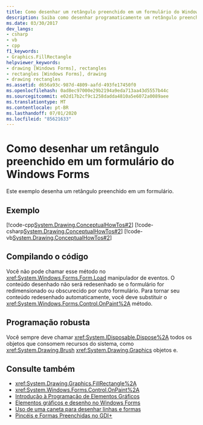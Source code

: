 ```yaml
---
title: Como desenhar um retângulo preenchido em um formulário do Windows Forms
description: Saiba como desenhar programaticamente um retângulo preenchido em um formulário do Windows. Além disso, saiba como compilar seu código.
ms.date: 03/30/2017
dev_langs:
- csharp
- vb
- cpp
f1_keywords:
- Graphics.FillRectangle
helpviewer_keywords:
- drawing [Windows Forms], rectangles
- rectangles [Windows Forms], drawing
- drawing rectangles
ms.assetid: d656a93c-987d-4809-aafd-493fe17450f0
ms.openlocfilehash: 0ad8ec97000e29b2194a9eda713aa43d5557b44c
ms.sourcegitcommit: e02d17b2cf9c1258dadda4810a5e6072a0089aee
ms.translationtype: MT
ms.contentlocale: pt-BR
ms.lasthandoff: 07/01/2020
ms.locfileid: "85621633"
---
```

# <a name="how-to-draw-a-filled-rectangle-on-a-windows-form"></a>Como desenhar um retângulo preenchido em um formulário do Windows Forms
Este exemplo desenha um retângulo preenchido em um formulário.  
  
## <a name="example"></a>Exemplo  
 [!code-cpp[System.Drawing.ConceptualHowTos#2](~/samples/snippets/cpp/VS_Snippets_Winforms/System.Drawing.ConceptualHowTos/cpp/form1.cpp#2)]
 [!code-csharp[System.Drawing.ConceptualHowTos#2](~/samples/snippets/csharp/VS_Snippets_Winforms/System.Drawing.ConceptualHowTos/CS/form1.cs#2)]
 [!code-vb[System.Drawing.ConceptualHowTos#2](~/samples/snippets/visualbasic/VS_Snippets_Winforms/System.Drawing.ConceptualHowTos/VB/form1.vb#2)]  
  
## <a name="compiling-the-code"></a>Compilando o código  
 Você não pode chamar esse método no <xref:System.Windows.Forms.Form.Load> manipulador de eventos. O conteúdo desenhado não será redesenhado se o formulário for redimensionado ou obscurecido por outro formulário. Para tornar seu conteúdo redesenhado automaticamente, você deve substituir o <xref:System.Windows.Forms.Control.OnPaint%2A> método.  
  
## <a name="robust-programming"></a>Programação robusta  
 Você sempre deve chamar <xref:System.IDisposable.Dispose%2A> todos os objetos que consomem recursos do sistema, como <xref:System.Drawing.Brush> <xref:System.Drawing.Graphics> objetos e.  
  
## <a name="see-also"></a>Consulte também

- <xref:System.Drawing.Graphics.FillRectangle%2A>
- <xref:System.Windows.Forms.Control.OnPaint%2A>
- [Introdução à Programação de Elementos Gráficos](getting-started-with-graphics-programming.md)
- [Elementos gráficos e desenho no Windows Forms](graphics-and-drawing-in-windows-forms.md)
- [Uso de uma caneta para desenhar linhas e formas](using-a-pen-to-draw-lines-and-shapes.md)
- [Pincéis e Formas Preenchidas no GDI+](brushes-and-filled-shapes-in-gdi.md)
